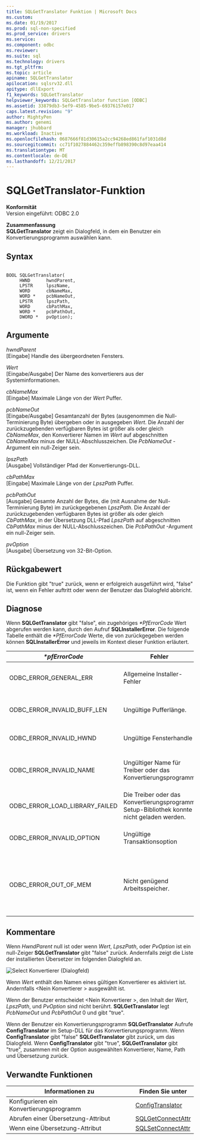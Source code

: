 ```yaml
---
title: SQLGetTranslator Funktion | Microsoft Docs
ms.custom: 
ms.date: 01/19/2017
ms.prod: sql-non-specified
ms.prod_service: drivers
ms.service: 
ms.component: odbc
ms.reviewer: 
ms.suite: sql
ms.technology: drivers
ms.tgt_pltfrm: 
ms.topic: article
apiname: SQLGetTranslator
apilocation: sqlsrv32.dll
apitype: dllExport
f1_keywords: SQLGetTranslator
helpviewer_keywords: SQLGetTranslator function [ODBC]
ms.assetid: 33879db3-5ef9-4585-9be5-69376157e017
caps.latest.revision: "9"
author: MightyPen
ms.author: genemi
manager: jhubbard
ms.workload: Inactive
ms.openlocfilehash: 0687666f81d30615a2cc94268ed861faf1031d8d
ms.sourcegitcommit: cc71f1027884462c359effb898390c8d97eaa414
ms.translationtype: MT
ms.contentlocale: de-DE
ms.lasthandoff: 12/21/2017
---
```

# <a name="sqlgettranslator-function"></a>SQLGetTranslator-Funktion
**Konformität**  
 Version eingeführt: ODBC 2.0  
  
 **Zusammenfassung**  
 **SQLGetTranslator** zeigt ein Dialogfeld, in dem ein Benutzer ein Konvertierungsprogramm auswählen kann.  
  
## <a name="syntax"></a>Syntax  
  
```  
  
BOOL SQLGetTranslator(  
     HWND      hwndParent,  
     LPSTR     lpszName,  
     WORD      cbNameMax,  
     WORD *    pcbNameOut,  
     LPSTR     lpszPath,  
     WORD      cbPathMax,  
     WORD *    pcbPathOut,  
     DWORD *   pvOption);  
```  
  
## <a name="arguments"></a>Argumente  
 *hwndParent*  
 [Eingabe] Handle des übergeordneten Fensters.  
  
 *Wert*  
 [Eingabe/Ausgabe] Der Name des konvertierers aus der Systeminformationen.  
  
 *cbNameMax*  
 [Eingabe] Maximale Länge von der *Wert* Puffer.  
  
 *pcbNameOut*  
 [Eingabe/Ausgabe] Gesamtanzahl der Bytes (ausgenommen die Null-Terminierung Byte) übergeben oder in ausgegeben *Wert*. Die Anzahl der zurückzugebenden verfügbaren Bytes ist größer als oder gleich *CbNameMax*, den Konvertierer Namen im *Wert* auf abgeschnitten *CbNameMax* minus der NULL-Abschlusszeichen. Die *PcbNameOut* -Argument ein null-Zeiger sein.  
  
 *lpszPath*  
 [Ausgabe] Vollständiger Pfad der Konvertierungs-DLL.  
  
 *cbPathMax*  
 [Eingabe] Maximale Länge von der *LpszPath* Puffer.  
  
 *pcbPathOut*  
 [Ausgabe] Gesamte Anzahl der Bytes, die (mit Ausnahme der Null-Terminierung Byte) im zurückgegebenen *LpszPath*. Die Anzahl der zurückzugebenden verfügbaren Bytes ist größer als oder gleich *CbPathMax*, in der Übersetzung DLL-Pfad *LpszPath* auf abgeschnitten *CbPathMax* minus der NULL-Abschlusszeichen. Die *PcbPathOut* -Argument ein null-Zeiger sein.  
  
 *pvOption*  
 [Ausgabe] Übersetzung von 32-Bit-Option.  
  
## <a name="returns"></a>Rückgabewert  
 Die Funktion gibt "true" zurück, wenn er erfolgreich ausgeführt wird, "false" ist, wenn ein Fehler auftritt oder wenn der Benutzer das Dialogfeld abbricht.  
  
## <a name="diagnostics"></a>Diagnose  
 Wenn **SQLGetTranslator** gibt "false", ein zugehöriges  *\*PfErrorCode* Wert abgerufen werden kann, durch den Aufruf **SQLInstallerError**. Die folgende Tabelle enthält die  *\*PfErrorCode* Werte, die von zurückgegeben werden können **SQLInstallerError** und jeweils im Kontext dieser Funktion erläutert.  
  
|*\*pfErrorCode*|Fehler|Description|  
|---------------------|-----------|-----------------|  
|ODBC_ERROR_GENERAL_ERR|Allgemeine Installer-Fehler|Fehler für die kein bestimmtes Installationsfehler aufgetreten.|  
|ODBC_ERROR_INVALID_BUFF_LEN|Ungültige Pufferlänge.|Die *CbNameMax* oder *CbPathMax* Argument war kleiner oder gleich 0.|  
|ODBC_ERROR_INVALID_HWND|Ungültige Fensterhandle|Die *HwndParent* Argument war ungültig oder NULL.|  
|ODBC_ERROR_INVALID_NAME|Ungültiger Name für Treiber oder das Konvertierungsprogramm|Die *Wert* Argument war ungültig. Es konnte nicht in der Registrierung gefunden werden.|  
|ODBC_ERROR_LOAD_LIBRARY_FAILED|Die Treiber oder das Konvertierungsprogramm Setup-Bibliothek konnte nicht geladen werden.|Die Konvertierer-Bibliothek konnte nicht geladen werden.|  
|ODBC_ERROR_INVALID_OPTION|Ungültige Transaktionsoption|Die *PvOption* Argument enthalten einen ungültigen Wert.|  
|ODBC_ERROR_OUT_OF_MEM|Nicht genügend Arbeitsspeicher.|Das Installationsprogramm konnte die Funktion aufgrund unzureichenden Arbeitsspeichers nicht ausgeführt werden.|  
  
## <a name="comments"></a>Kommentare  
 Wenn *HwndParent* null ist oder wenn *Wert*, *LpszPath*, oder *PvOption* ist ein null-Zeiger **SQLGetTranslator** gibt "false" zurück. Andernfalls zeigt die Liste der installierten Übersetzer im folgenden Dialogfeld an.  
  
 ![Select Konvertierer (Dialogfeld)](../../../odbc/reference/syntax/media/ch23j.gif "CH23J")  
  
 Wenn *Wert* enthält den Namen eines gültigen Konvertierer es aktiviert ist. Andernfalls \<Nein Konvertierer > ausgewählt ist.  
  
 Wenn der Benutzer entscheidet \<Nein Konvertierer >, den Inhalt der *Wert*, *LpszPath*, und *PvOption* sind nicht berührt. **SQLGetTranslator** legt *PcbNameOut* und *PcbPathOut* 0 und gibt "true".  
  
 Wenn der Benutzer ein Konvertierungsprogramm **SQLGetTranslator** Aufrufe **ConfigTranslator** im Setup-DLL für das Konvertierungsprogramm. Wenn **ConfigTranslator** gibt "false" **SQLGetTranslator** gibt zurück, um das Dialogfeld. Wenn **ConfigTranslator** gibt "true", **SQLGetTranslator** gibt "true", zusammen mit der Option ausgewählten Konvertierer, Name, Path und Übersetzung zurück.  
  
## <a name="related-functions"></a>Verwandte Funktionen  
  
|Informationen zu|Finden Sie unter|  
|---------------------------|---------|  
|Konfigurieren ein Konvertierungsprogramm|[ConfigTranslator](../../../odbc/reference/syntax/configtranslator-function.md)|  
|Abrufen einer Übersetzung-Attribut|[SQLGetConnectAttr](../../../odbc/reference/syntax/sqlgetconnectattr-function.md)|  
|Wenn eine Übersetzung-Attribut|[SQLSetConnectAttr](../../../odbc/reference/syntax/sqlsetconnectattr-function.md)|
